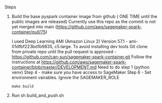Steps
1. Build the base pyspark container image from github ( ONE TIME until the public images are released)
   Currently use this repo as the commit is not yet merged into main (https://github.com/aws/sagemaker-spark-container/pull/75)
   
   I used Deep Learning AMI (Amazon Linux 2) Version 57.1 - ami-01dfbf223bd1b9835, c5.large. To avoid installing dev tools
   Git clone from private repo until the pull request is approved - https://github.com/can-sun/sagemaker-spark-container.git
   Follow the instructions at https://github.com/aws/sagemaker-spark-container/blob/master/DEVELOPMENT.md
       Need to do step 1 (python venv)
       Step 4 - make sure you have access to SageMaker
       Step 6 - Set environment vairables. Ignore the SAGEMAKER_ROLE
       
       make build

       
2. Run sh build_and_push.sh 
   
   